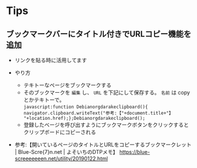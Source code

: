 # Tips

## ブックマークバーにタイトル付きでURLコピー機能を追加  

- リンクを貼る時に活用してます  
  
- やり方
  - テキトーなページをブックマークする  
  - そのブックマークを `編集` し、 `URL` を下記にして保存する。 `名前` は copy とかテキトーで。  
  ```javascript:function Debianorgdarakeclipboard(){    navigator.clipboard.writeText("参考:【"+document.title+"】 "+location.href);};Debianorgdarakeclipboard();```  
  - 登録したベージを呼び出すようにブックマークボタンをクリックするとクリップボードにコピーされる
- 参考:【開いているページのタイトルとURLをコピーするブックマークレット | Blue-Scre{7}n.net | よそいちのDTPメモ】 https://blue-screeeeeeen.net/utility/20190122.html 